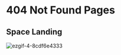 # 404 Not Found Pages

## Space Landing
![ezgif-4-8cdf6e4333](https://user-images.githubusercontent.com/51462341/168445690-82197438-b9c3-46e1-951f-8c2eaea8ed55.gif)
